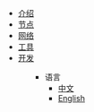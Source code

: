 <ul>
<li><a href="#/zh-cn/Introduction/">介绍</a></li>
<li><a href="#/zh-cn/Node/">节点</a></li>
<li><a href="#/zh-cn/Network/">网络</a></li>
<li><a href="#/zh-cn/Tool/">工具</a></li>
<li><a href="#/zh-cn/Development/">开发</a></li>
<ul>

* 语言
  * [中文](zh-cn/)
  * [English](en-us/)
